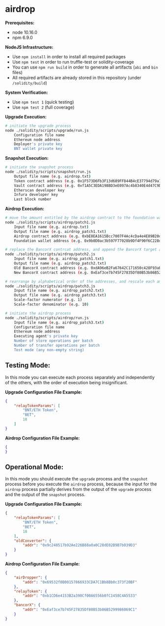 # airdrop

**Prerequisites:**
- node 10.16.0
- npm 6.9.0

**NodeJS Infrastructure:**
- Use `npm install` in order to install all required packages
- Use `npm test` in order to run truffle-test or solidity-coverage
- You can use `npm run build` in order to generate all artifacts (`abi` and `bin` files)
- All required artifacts are already stored in this repository (under `/solidity/build`)

**System Verification:**
- Use `npm test 1` (quick testing)
- Use `npm test 2` (full coverage)

**Upgrade Execution:**
```bash
# initiate the upgrade process
node ./solidity/scripts/upgrade/run.js
    Configuration file name
    Ethereum node address
    Deployer's private key
    BNT wallet private key
```

**Snapshot Execution:**
```bash
# initiate the snapshot process
node ./solidity/scripts/snapshot/run.js
    Output file name (e.g. airdrop.txt)
    Token contract address (e.g. 0x1F573D6Fb3F13d689FF844B4cE37794d79a7FF1C)
    Vault contract address (e.g. 0xf1A5C3EDA198BD3eE097Ac4b8340E4d47C9D4679)
    Etherscan developer key
    Infura developer key
    Last block number
```

**Airdrop Execution:**
```bash
# move the amount entitled by the airdrop contract to the foundation wallet
node ./solidity/scripts/airdrop/patch1.js
    Input file name (e.g. airdrop.txt)
    Output file name (e.g. airdrop_patch1.txt)
    Airdrop contract address (e.g. 0xbE8EA1615Bcc7007F4Ac4cDa4e4E89B20d5c9499)
    Foundation wallet address (e.g. 0x9b0D0ac3b597F77028b9Df4F90f6C228d6ba33CC)
```

```bash
# replace the BancorX contrcat address, and append the BancorX target address
node ./solidity/scripts/airdrop/patch2.js
    Input file name (e.g. airdrop_patch1.txt)
    Output file name (e.g. airdrop_patch2.txt)
    Old BancorX contract address (e.g. 0xdA96eB2Fa67642C171650c428F93aBDfB8A63A2D)
    New BancorX contract address (e.g. 0xEaf3ce7b745F27835Df80B53b86B5299986069C1)
```

```bash
# rearrange by alphabetical order of the addresses, and rescale each amount
node ./solidity/scripts/airdrop/patch3.js
    Input file name (e.g. airdrop_patch2.txt)
    Output file name (e.g. airdrop_patch3.txt)
    Scale-factor numerator (e.g. 1)
    Scale-factor denominator (e.g. 10)
```

```bash
# initiate the airdrop process
node ./solidity/scripts/airdrop/run.js
    Input file name (e.g. airdrop_patch3.txt)
    Configuration file name
    Ethereum node address
    Executing agent's private key
    Number of store operations per batch
    Number of transfer operations per batch
    Test mode (any non-empty string)
```

## Testing Mode:

In this mode you can execute each process separately and independently of the others, with the order of execution being insignificant.

**Upgrade Configuration File Example:**
```json
{
    "relayTokenParams": [
        "BNT/ETH Token",
        "BET",
        18
    ]
}
```

**Airdrop Configuration File Example:**
```json
{
}
```

## Operational Mode:

In this mode you should execute the `upgrade` process and the `snapshot` process before you execute the `airdrop` process, because
the input for the `airdrop` process partially derives from the output of the `upgrade` process and the output of the `snapshot` process.

**Upgrade Configuration File Example:**
```json
{
    "relayTokenParams": [
        "BNT/ETH Token",
        "BET",
        18
    ],
    "oldConverter": {
        "addr": "0x9c248517b92Ae226B88a0a0C28dE02B9B7b039D3"
    }
}
```

**Airdrop Configuration File Example:**
```json
{
    "airDropper": {
        "addr": "0x69532f0B00157866933CDA7C1Bb8Bb0c373f20BF"
    },
    "relayToken": {
        "addr": "0xb1CD6e4153B2a390Cf00A6556b0fC1458C4A5533"
    },
    "bancorX": {
        "addr": "0xEaf3ce7b745F27835Df80B53b86B5299986069C1"
    }
}
```
